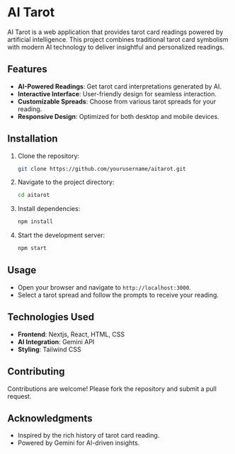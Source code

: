 # AI Tarot

AI Tarot is a web application that provides tarot card readings powered by artificial intelligence. This project combines traditional tarot card symbolism with modern AI technology to deliver insightful and personalized readings.

## Features

- **AI-Powered Readings**: Get tarot card interpretations generated by AI.
- **Interactive Interface**: User-friendly design for seamless interaction.
- **Customizable Spreads**: Choose from various tarot spreads for your reading.
- **Responsive Design**: Optimized for both desktop and mobile devices.

## Installation

1. Clone the repository:
   ```bash
   git clone https://github.com/yourusername/aitarot.git
   ```
2. Navigate to the project directory:
   ```bash
   cd aitarot
   ```
3. Install dependencies:
   ```bash
   npm install
   ```
4. Start the development server:
   ```bash
   npm start
   ```

## Usage

- Open your browser and navigate to `http://localhost:3000`.
- Select a tarot spread and follow the prompts to receive your reading.

## Technologies Used

- **Frontend**: Nextjs, React, HTML, CSS
- **AI Integration**: Gemini API
- **Styling**: Tailwind CSS

## Contributing

Contributions are welcome! Please fork the repository and submit a pull request.

## Acknowledgments

- Inspired by the rich history of tarot card reading.
- Powered by Gemini for AI-driven insights.
